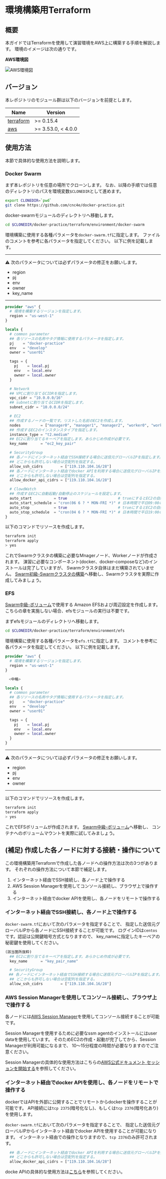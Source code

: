 # 環境構築用Terraform

## 概要

本ガイドではTerraformを使用して演習環境をAWS上に構築する手順を解説します。
環境のイメージは次の通りです。

**AWS環境図**

![AWS環境図](./.images/aws.drawio.svg)

## バージョン

本レポジトリのモジュール群は以下のバージョンを前提とします。

| Name | Version |
|------|---------|
| <a name="requirement_terraform"></a> [terraform](#requirement\_terraform) | >= 0.15.4 |
| <a name="requirement_aws"></a> [aws](#requirement\_aws) | >= 3.53.0, < 4.0.0 |

## 使用方法

本節で具体的な使用方法を説明します。

### Docker Swarm

まず本レポジトリを任意の場所でクローンします。
なお、以降の手順では任意のディレクトリのパスを環境変数`$CLONEDIR`として進めます。

```sh
export CLONEDIR=`pwd`
git clone https://github.com/cnc4e/docker-practice.git
```

docker-swarmモジュールのディレクトリへ移動します。

``` sh
cd $CLONEDIR/docker-practice/terraform/environment/docker-swarm
```

環境構築に使用する各種パラメータを`docker-swarm.tf`に指定します。
ファイルのコメントを参考に各パラメータを指定してください。
以下に例を記載します。

---

:warning:
次のパラメータについては必ずパラメータの修正をお願いします。

- region
- pj
- env
- owner
- key_name

---

``` terraform
provider "aws" {
  # 環境を構築するリージョンを指定します。
  region = "us-west-1"
}

locals {
  # common parameter
  ## 各リソースの名称やタグ情報に使用するパラメータを指定します。
  pj    = "docker-practice"
  env   = "develop"
  owner = "user01"

  tags = {
    pj    = local.pj
    env   = local.env
    owner = local.owner
  }

  # Network
  ## VPCに割り当てるCIDRを指定します。
  vpc_cidr = "10.0.0.0/16"
  ## subnetに割り当てるCIDRを指定します。
  subnet_cidr = "10.0.0.0/24"

  # EC2
  ## 作成するノードの一覧です。リストした名前のEC2を作成します。
  nodes         = ["manager0", "manager1", "manager2", "worker0", "worker1"]
  ## 作成するEC2のインスタンスタイプを指定します。
  instance_type = "t2.medium"
  ## EC2に割り当てるキーペアを指定します。あらかじめ作成が必要です。
  key_name      = "ec2_key_pair"

  # SecurityGroup
  ## 各ノードにインターネット経由でSSH接続する場合に送信元グローバルIPを指定します。
  ## どこからも許可しない場合は空配列を指定する。
  allow_ssh_cidrs        = ["119.110.104.16/28"] 
  ## 各ノードにインターネット経由でdocker APIを利用する場合に送信元グローバルIPを指定します。
  ## どこからも許可しない場合は空配列を指定する。
  allow_docker_api_cidrs = ["119.110.104.16/28"] 

  # ClowdWatch
  ## 作成するEC2に自動起動/自動停止のスケジュールを設定します。
  auto_start          = true                       # trueにするとEC2の自動起動をスケジュール設定します。
  auto_start_schedule = "cron(06 6 ? * MON-FRI *)" # 日本時間で平日09:00の指定
  auto_stop           = true                       # trueにするとEC2の自動停止をスケジュール設定します。
  auto_stop_schedule  = "cron(04 6 ? * MON-FRI *)" # 日本時間で平日19:00の指定
}
```

以下のコマンドでリソースを作成します。

``` sh
terraform init
terraform apply
> yes
```

これでSwarmクラスタの構築に必要なMnagerノード、Workerノードが作成されます。
演習に必要なコンポーネント(docker、docker-composeなど)のインストールは完了していますが、
Swarmクラスタ自体はまだ構築されていません。
[Swarm初級-Swarmクラスタの構築](../swarm-beginner/swarm-create.md)へ移動し、Swarmクラスタを実際に作成してみましょう。

### EFS

[Swarm中級-ボリューム](../swarm-intermediate/swarm-volume.md)で使用する
Amazon EFSおよび周辺設定を作成します。
こちらの章を実施しない場合、efsモジュールの実行は不要です。

まずefsモジュールのディレクトリへ移動します。

``` sh
cd $CLONEDIR/docker-practice/terraform/environment/efs
```

環境構築に使用する各種パラメータを`efs.tf`に指定します。
コメントを参考に各パラメータを指定してください。
以下に例を記載します。

``` terraform
provider "aws" {
  # 環境を構築するリージョンを指定します。
  region = "us-west-1"
}

　<中略>

locals {
  # common parameter
  ## 各リソースの名称やタグ情報に使用するパラメータを指定します。
  pj    = "docker-practice"
  env   = "develop"
  owner = "user01"

  tags = {
    pj    = local.pj
    env   = local.env
    owner = local.owner
  }
}
```

---

:warning:
次のパラメータについては必ずパラメータの修正をお願いします。

- region
- pj
- env
- owner

---


以下のコマンドでリソースを作成します。

``` sh
terraform init
terraform apply
> yes
```

これでEFSボリュームが作成されます。
[Swarm中級-ボリューム](../swarm-intermediate/swarm-volume.md)へ移動し、
コンテナへのボリュームマウントを実際に試してみましょう。

## (補足) 作成した各ノードに対する接続・操作について

この環境構築用Terraformで作成した各ノードへの操作方法は次の3つがあります。
それぞれの操作方法について本節で補足します。

1. インターネット経由でSSH接続し、各ノード上で操作する
1. AWS Session Managerを使用してコンソール接続し、ブラウザ上で操作する
1. インターネット経由でdocker APIを使用し、各ノードをリモートで操作する

### インターネット経由でSSH接続し、各ノード上で操作する

`docker-swarm.tf`において次のパラメータを指定することで、
指定した送信元グローバルIPから各ノードにSSH接続することが可能です。
ログインIDは`centos`です。認証は公開鍵暗号方式となりますので、
key_nameに指定したキーペアの秘密鍵を使用してください。

``` terraform
(該当箇所抜粋)
  ## EC2に割り当てるキーペアを指定します。あらかじめ作成が必要です。
  key_name      = "key_pair_name"

  # SecurityGroup
　## 各ノードにインターネット経由でSSH接続する場合に送信元グローバルIPを指定します。
  ## どこからも許可しない場合は空配列を指定する。
  allow_ssh_cidrs        = ["119.110.104.16/28"] 
```

### AWS Session Managerを使用してコンソール接続し、ブラウザ上で操作する

各ノードには[AWS Session Manager](https://docs.aws.amazon.com/ja_jp/systems-manager/latest/userguide/session-manager.html)を使用してコンソール接続することが可能です。

Session Managerを使用するために必要なssm agentのインストールにはuser dataを使用しています。
そのためEC2の作成・起動が完了してから、Session Managerが利用可能になるまで、
10～15分程度の時間が必要なりますのでご注意ください。

Session Managerの具体的な使用方法はこちらの[AWS公式ドキュメント セッションを開始する](https://docs.aws.amazon.com/ja_jp/systems-manager/latest/userguide/session-manager-working-with-sessions-start.html)を参照してください。

### インターネット経由でdocker APIを使用し、各ノードをリモートで操作する

dockerではAPIを外部に公開することでリモートからdockerを操作することが可能です。
API接続には`tcp 2375`(暗号化なし)、もしくは`tcp 2376`(暗号化あり)を使用します。

`docker-swarm.tf`において次のパラメータを指定することで、
指定した送信元グローバルIPからインターネット経由でdocker APIを使用することが可能になります。
インターネット経由での操作となりますので、`tcp 2376`のみ許可されます。

``` terraform
  ## 各ノードにインターネット経由でdocker APIを利用する場合に送信元グローバルIPを指定します。
  ## どこからも許可しない場合は空配列を指定する。
  allow_docker_api_cidrs = ["119.110.104.16/28"]
```

docke APIの具体的な使用方法は[こちら](https://qiita.com/moriryota62/items/7a56cdf85883582e2b93)を参照してください。
